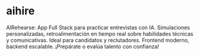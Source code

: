 # aihire
 AIRehearse: App Full Stack para practicar entrevistas con IA. Simulaciones personalizadas, retroalimentación en tiempo real sobre habilidades técnicas y comunicativas. Ideal para candidatos y reclutadores. Frontend moderno, backend escalable. ¡Prepárate o evalúa talento con confianza! 
